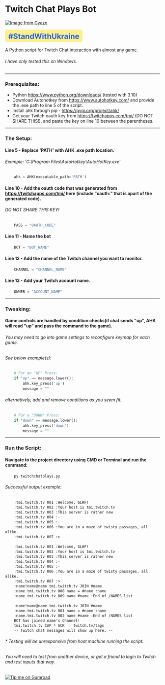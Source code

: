 # Twitch Chat Plays Bot
[![Image from Gyazo](https://i.gyazo.com/b478dd722351372d9032fa785625bf89.png)](https://gyazo.com/b478dd722351372d9032fa785625bf89)

[![Stand With Ukraine](https://raw.githubusercontent.com/vshymanskyy/StandWithUkraine/main/badges/StandWithUkraine.svg)](https://stand-with-ukraine.pp.ua)


A Python script for Twitch Chat interaction with almost any game.
###### I have only tested this on Windows.

----
### Prerequisites:
- Python https://www.python.org/downloads/ (tested with 3.10)
- Download Autohotkey from https://www.autohotkey.com/ and provide the .exe path to line 5 of the script. 
- Install ahk through pip - https://pypi.org/project/ahk/
- Get your Twitch oauth key from https://twitchapps.com/tmi/ (DO NOT SHARE THIS!), and paste the key on line 10 between the parentheses. 

----
### The Setup:

#### Line 5 - Replace 'PATH' with AHK .exe path location.
###### Example: 'C:\Program Files\AutoHotkey\AutoHotKey.exe'
```python
    ahk = AHK(executable_path='PATH')
```

#### Line 10 - Add the oauth code that was generated from https://twitchapps.com/tmi/ here (include "oauth:" that is apart of the generated code).
###### DO NOT SHARE THIS KEY!
```python
    PASS = "OAUTH_CODE"
```

#### Line 11 - Name the bot
```python
    BOT = "BOT_NAME"
```

#### Line 12 - Add the name of the Twitch channel you want to monitor.
```python
    CHANNEL = "CHANNEL_NAME"
```

#### Line 13 - Add your Twitch account name.
```python
    OWNER = "ACCOUNT_NAME"
```

----
### Tweaking:

#### Game controls are handled by condition checks(if chat sends "up", AHK will read "up" and pass the command to the game).
###### You may need to go into game settings to reconfigure keymap for each game.
###### See below example(s):
```python
    # For an "UP" Press:
    if "up" == message.lower():
        ahk.key_press('up')
        message = ""
```
###### alternatively, add and remove conditions as you seem fit.
```python
    # For a "DOWN" Press:
    if "down" == message.lower():
        ahk.key_press('down')
        message = ""
```

----
### Run the Script:
#### Navigate to the project directory using CMD or Terminal and run the command:
```shell
    py twitchchatplays.py
```

###### Successful output example:
```shell
    :tmi.twitch.tv 001 :Welcome, GLHF!
    :tmi.twitch.tv 002 :Your host is tmi.twitch.tv
    :tmi.twitch.tv 003 :This server is rather new
    :tmi.twitch.tv 004 :-
    :tmi.twitch.tv 005 :-
    :tmi.twitch.tv 006 :You are in a maze of twisty passages, all alike.
    :tmi.twitch.tv 007 :>
    
    :tmi.twitch.tv 001 :Welcome, GLHF!
    :tmi.twitch.tv 002 :Your host is tmi.twitch.tv
    :tmi.twitch.tv 003 :This server is rather new
    :tmi.twitch.tv 004 :-
    :tmi.twitch.tv 005 :-
    :tmi.twitch.tv 006 :You are in a maze of twisty passages, all alike.
    :tmi.twitch.tv 007 :>
    :name!name@name.tmi.twitch.tv JOIN #name
    :name.tmi.twitch.tv 008 name = #name :name
    :name.tmi.twitch.tv 009 name #name :End of /NAMES list
    
    :name!name@name.tmi.twitch.tv JOIN #name
    :name.tmi.twitch.tv 001 name = #name :name
    :name.tmi.twitch.tv 002 name #name :End of /NAMES list
    BOT has joined name's Channel!
    tmi.twitch.tv CAP * ACK  : twitch.tv/tags
    -- Twitch chat messages will show up here. --
```

###### * Testing will be unresponsive from host machine running the script.
###### You will need to test from another device, or get a friend to login to Twitch and test inputs that way.

[![Tip me on Gumroad](https://img.shields.io/badge/Tip%20me%20on-Gumroad-ff90e8?logo=gumroad&logoColor=white&style=for-the-badge)](https://wkaminer.gumroad.com/l/imgmb)
